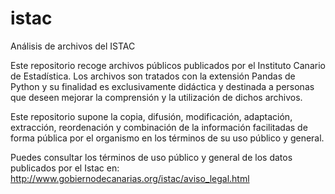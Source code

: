 # istac
Análisis de archivos del ISTAC 

Este repositorio recoge archivos públicos publicados por el Instituto Canario de Estadística. Los archivos son tratados con la extensión Pandas de Python y su finalidad es exclusivamente didáctica y destinada a personas que deseen mejorar la comprensión y la utilización de dichos archivos.

Este repositorio supone la copia, difusión, modificación, adaptación, extracción, reordenación y combinación de la información facilitadas de forma pública por el organismo en los términos de su uso público y general.

Puedes consultar los términos de uso público y general de los datos publicados por el Istac en: http://www.gobiernodecanarias.org/istac/aviso_legal.html
